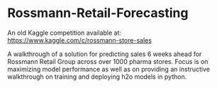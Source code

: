 # Rossmann-Retail-Forecasting
An old Kaggle competition available at: https://www.kaggle.com/c/rossmann-store-sales

A walkthrough of a solution for predicting sales 6 weeks ahead for Rossmann Retail Group across over 1000 pharma stores. Focus is on maximizing model performance as well as on providing an instructive walkthrough on training and deploying h2o models in python.
